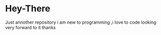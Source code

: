 # Hey-There
Just annother repository 
i am new to programming ,i love to code 
looking very forward to it
thanks
